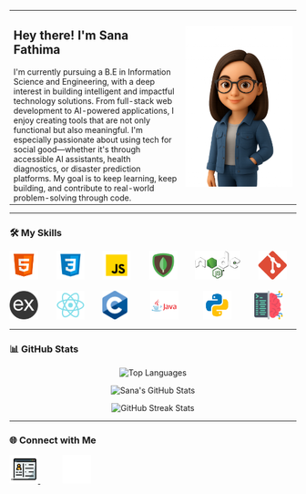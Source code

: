 <table>
  <tr>
    <td width="60%">
      <h2 align="left">Hey there! I'm Sana Fathima</h2>
      I'm currently pursuing a B.E in Information Science and Engineering, with a deep interest in building intelligent and impactful technology solutions. 
      From full-stack web development to AI-powered applications, I enjoy creating tools that are not only functional but also meaningful. 
      I'm especially passionate about using tech for social good—whether it's through accessible AI assistants, health diagnostics, or disaster prediction platforms. 
      My goal is to keep learning, keep building, and contribute to real-world problem-solving through code.
    </td>
    <td>
      <img src="character.png" width="200" alt="Character Image" />
    </td>
  </tr>
</table>

---

### 🛠️ My Skills

<p align="left">
  <img src="html.svg" alt="HTML" height="50" />&nbsp;&nbsp;&nbsp;&nbsp;&nbsp;&nbsp;&nbsp;
  <img src="css.svg" alt="CSS" height="50" />&nbsp;&nbsp;&nbsp;&nbsp;&nbsp;&nbsp;&nbsp;
  <img src="javascript.svg" alt="JavaScript" height="50" />&nbsp;&nbsp;&nbsp;&nbsp;&nbsp;&nbsp;&nbsp;
  <img src="mongodb.svg" alt="MongoDB" height="50" />&nbsp;&nbsp;&nbsp;&nbsp;&nbsp;&nbsp;&nbsp;
  <img src="nodejs.png" alt="Node.js" height="50" />&nbsp;&nbsp;&nbsp;&nbsp;&nbsp;&nbsp;&nbsp;
  <img src="git.png" alt="Git" height="50" />&nbsp;&nbsp;&nbsp;&nbsp;&nbsp;&nbsp;&nbsp;
</br>
  <img src="expjs.png" alt="Express.js" height="50" />&nbsp;&nbsp;&nbsp;&nbsp;&nbsp;&nbsp;&nbsp;
  <img src="react-js.svg" alt="React" height="50" />&nbsp;&nbsp;&nbsp;&nbsp;&nbsp;&nbsp;&nbsp;
  <img src="c.png" alt="C" height="50" />&nbsp;&nbsp;&nbsp;&nbsp;&nbsp;&nbsp;&nbsp;&nbsp;&nbsp;
  <img src="java.png" alt="Java" height="50" />&nbsp;&nbsp;&nbsp;&nbsp;&nbsp;&nbsp;&nbsp;&nbsp;&nbsp;&nbsp;
  <img src="python.svg" alt="Python" height="50" />&nbsp;&nbsp;&nbsp;&nbsp;&nbsp;&nbsp;&nbsp;&nbsp;&nbsp;
  <img src="ml.png" alt="Machine Learning" height="50" />
</p>

---

### 📊 GitHub Stats

<p align="center">
  <img src="https://github-readme-stats.vercel.app/api/top-langs/?username=sanafathima-00&layout=compact&theme=tokyonight" alt="Top Languages" />
</p>
<p align="center">
  <img src="https://github-readme-stats.vercel.app/api?username=sanafathima-00&show_icons=true&theme=tokyonight" alt="Sana's GitHub Stats" />
</p>
<p align="center">
  <img src="https://github-readme-streak-stats.herokuapp.com/?user=sanafathima-00&theme=tokyonight" alt="GitHub Streak Stats" />
</p>

---

### 🌐 Connect with Me

<p align="left">
  <a href="https://sanafathima.netlify.app/" target="_blank">
    <img src="portfolio.svg" alt="Portfolio" height="50"/>
  </a>
  &nbsp;&nbsp;&nbsp;&nbsp;&nbsp;&nbsp;&nbsp;&nbsp;&nbsp;
  <a href="https://www.linkedin.com/in/sana-fathima-2156792a9" target="_blank">
    <img src="linkedin.svg" alt="LinkedIn" height="50" />
  </a>
</p>
